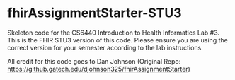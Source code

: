 # fhirAssignmentStarter-STU3
Skeleton code for the CS6440 Introduction to Health Informatics Lab #3. This is the FHIR STU3 version of this code. Please ensure you are using the correct version for your semester according to the lab instructions.


All credit for this code goes to Dan Johnson (Original Repo: https://github.gatech.edu/djohnson325/fhirAssignmentStarter)
